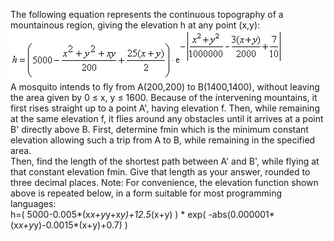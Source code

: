   The following equation represents the continuous topography of a mountainous region, giving the elevation h at any point (x,y):      <img src="project/images/p_262_formula1.gif" /><br />      A mosquito intends to fly from A(200,200) to B(1400,1400), without leaving the area given by 0&nbsp;&#8804;&nbsp;x,&nbsp;y&nbsp;&#8804;&nbsp;1600.    Because of the intervening mountains, it first rises straight up to a point A', having elevation f. Then, while remaining at the same elevation f, it flies around any obstacles until it arrives at a point B' directly above B.    First, determine fmin which is the minimum constant elevation allowing such a trip from A to B, while remaining in the specified area.<br />  Then, find the length of the shortest path between A' and B', while flying at that constant elevation fmin.    Give that length as your answer, rounded to three decimal places.    Note: For convenience, the elevation function shown above is repeated below, in a form suitable for most programming languages:<br />  h=( 5000-0.005*(x*x+y*y+x*y)+12.5*(x+y) ) * exp( -abs(0.000001*(x*x+y*y)-0.0015*(x+y)+0.7) )    